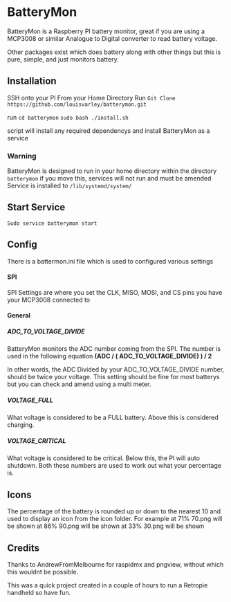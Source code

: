 
# BatteryMon
BatteryMon is a Raspberry PI battery monitor, great if you are using a MCP3008 or similar Analogue to Digital converter to read battery voltage. 

Other packages exist which does battery along with other things but this is pure, simple, and just monitors battery. 

## Installation
SSH onto your PI
From your Home Directory 
Run
`Git Clone https://github.com/louisvarley/batterymon.git`

run
`cd batterymon`
`sudo bash ./install.sh`

script will install any required dependencys and install BatteryMon as a service

### Warning
BatteryMon is designed to run in your home directory within the directory `batterymon`
if you move this, services will not run and must be amended
Service is installed to `/lib/systemd/system/`

## Start Service

`Sudo service batterymon start`

## Config

There is a battermon.ini file which is used to configured various settings
 
 #### SPI
 SPI Settings are where you set the CLK, MISO, MOSI, and CS pins you have your MCP3008 connected to
#### General
##### ADC_TO_VOLTAGE_DIVIDE 
BatteryMon monitors the ADC number coming from the SPI. The number is used in the following equation 
**(ADC / ( ADC_TO_VOLTAGE_DIVIDE) ) / 2**

In other words, the ADC Divided by your ADC_TO_VOLTAGE_DIVIDE number, should be twice your voltage. 
This setting should be fine for most batterys but you can check and amend using a multi meter.

##### VOLTAGE_FULL
What voltage is considered to be a FULL battery. Above this is considered charging. 

##### VOLTAGE_CRITICAL
What voltage is considered to be critical. Below this, the PI will auto shutdown. Both these numbers are used to work out what your percentage is. 

## Icons

The percentage of the battery is rounded up or down to the nearest 10 and used to display an icon from the icon folder. For example
at 71% 70.png will be shown
at 86% 90.png will be shown 
at 33% 30.png will be shown


## Credits 
Thanks to AndrewFromMelbourne for raspidmx and pngview, without which this wouldnt be possible. 

This was a quick project created in a couple of hours to run a Retropie handheld so have fun. 

